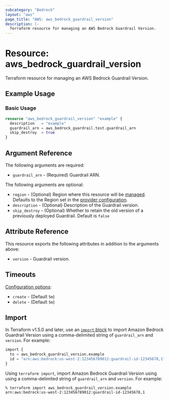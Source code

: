```yaml
---
subcategory: "Bedrock"
layout: "aws"
page_title: "AWS: aws_bedrock_guardrail_version"
description: |-
  Terraform resource for managing an AWS Bedrock Guardrail Version.
---
```

# Resource: aws_bedrock_guardrail_version

Terraform resource for managing an AWS Bedrock Guardrail Version.

## Example Usage

### Basic Usage

```terraform
resource "aws_bedrock_guardrail_version" "example" {
  description   = "example"
  guardrail_arn = aws_bedrock_guardrail.test.guardrail_arn
  skip_destroy  = true
}
```

## Argument Reference

The following arguments are required:

* `guardrail_arn` - (Required) Guardrail ARN.

The following arguments are optional:

* `region` - (Optional) Region where this resource will be [managed](https://docs.aws.amazon.com/general/latest/gr/rande.html#regional-endpoints). Defaults to the Region set in the [provider configuration](https://registry.terraform.io/providers/hashicorp/aws/latest/docs#aws-configuration-reference).
* `description` - (Optional) Description of the Guardrail version.
* `skip_destroy` - (Optional) Whether to retain the old version of a previously deployed Guardrail. Default is `false`

## Attribute Reference

This resource exports the following attributes in addition to the arguments above:

* `version` - Guardrail version.

## Timeouts

[Configuration options](https://developer.hashicorp.com/terraform/language/resources/syntax#operation-timeouts):

* `create` - (Default `5m`)
* `delete` - (Default `5m`)

## Import

In Terraform v1.5.0 and later, use an [`import` block](https://developer.hashicorp.com/terraform/language/import) to import Amazon Bedrock Guardrail Version using a comma-delimited string of `guardrail_arn` and `version`. For example:

```terraform
import {
  to = aws_bedrock_guardrail_version.example
  id = "arn:aws:bedrock:us-west-2:123456789012:guardrail-id-12345678,1"
}
```

Using `terraform import`, import Amazon Bedrock Guardrail Version using using a comma-delimited string of `guardrail_arn` and `version`. For example:

```console
% terraform import aws_bedrock_guardrail_version.example arn:aws:bedrock:us-west-2:123456789012:guardrail-id-12345678,1
```
